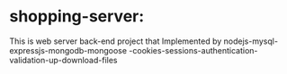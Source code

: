 # shopping-server:

This is web server back-end project that Implemented by nodejs-mysql-expressjs-mongodb-mongoose -cookies-sessions-authentication-validation-up-download-files
